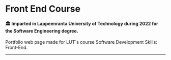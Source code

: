 # Front End Course
#### 🏛️ Imparted in Lappeenranta University of Technology during 2022 for the Software Engineering degree.

Portfolio web page made for LUT´s course Software Development Skills: Front-End.
- - -
